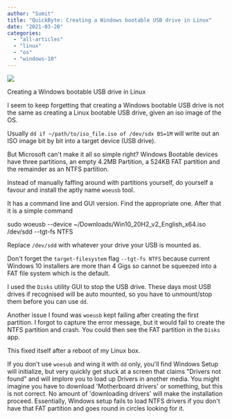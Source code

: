 ```yaml
---
author: "Sumit"
title: "QuickByte: Creating a Windows bootable USB drive in Linux"
date: "2021-03-20"
categories: 
  - "all-articles"
  - "linux"
  - "os"
  - "windows-10"
---
```


![](https://sumitmaitra.files.wordpress.com/2021/03/images/blog/image.png?w=541)

Creating a Windows bootable USB drive in Linux

I seem to keep forgetting that creating a Windows bootable USB drive is not the same as creating a Linux bootable USB drive, given an iso image of the OS.

Usually `dd if ~/path/to/iso_file.iso of /dev/sdx BS=1M` will write out an ISO image bit by bit into a target device (USB drive).

But Microsoft can't make it all so simple right? Windows Bootable devices have three partitions, an empty 4.2MB Partition, a 524KB FAT partition and the remainder as an NTFS partition.

Instead of manually faffing around with partitions yourself, do yourself a favour and install the aptly name `woeusb` tool.

It has a command line and GUI version. Find the appropriate one. After that it is a simple command

sudo woeusb --device ~/Downloads/Win10\_20H2\_v2\_English\_x64.iso /dev/sdd --tgt-fs NTFS

Replace `/dev/sdd` with whatever your drive your USB is mounted as.

Don't forget the `target-filesystem` flag `--tgt-fs NTFS` because current Windows 10 installers are more than 4 Gigs so cannot be squeezed into a FAT file system which is the default.

I used the `Disks` utility GUI to stop the USB drive. These days most USB drives if recognised will be auto mounted, so you have to unmount/stop them before you can use `dd`.

Another issue I found was `woeusb` kept failing after creating the first partition. I forgot to capture the error message, but it would fail to create the NTFS partition and crash. You could then see the FAT partition in the `Disks` app.

This fixed itself after a reboot of my Linux box.

  
If you don't use `woesub` and wing it with `dd` only, you'll find Windows Setup will initialize, but very quickly get stuck at a screen that claims "Drivers not found" and will implore you to load up Drivers in another media. You might imagine you have to download 'Motherboard drivers' or something, but this is not correct. No amount of 'downloading drivers' will make the installation proceed. Essentially, Windows setup fails to load NTFS drivers if you don't have that FAT partition and goes round in circles looking for it.
